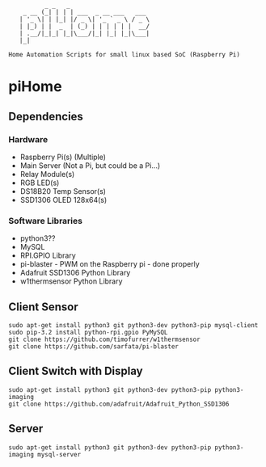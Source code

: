 ```
          _ _   _                      
    _ __ (_| | | | ___  _ __ ___   ___ 
   | '_ \| | |_| |/ _ \| '_ ` _ \ / _ \
   | |_) | |  _  | (_) | | | | | |  __/
   | .__/|_|_| |_|\___/|_| |_| |_|\___|
   |_|                                

Home Automation Scripts for small linux based SoC (Raspberry Pi)
```
piHome
=======

## Dependencies
### Hardware
 - Raspberry Pi(s) (Multiple)
 - Main Server (Not a Pi, but could be a Pi...)
 - Relay Module(s)
 - RGB LED(s)
 - DS18B20 Temp Sensor(s)
 - SSD1306 OLED 128x64(s)
### Software Libraries
 - python3??
 - MySQL
 - RPI.GPIO Library
 - pi-blaster - PWM on the Raspberry pi - done properly
 - Adafruit SSD1306 Python Library
 - w1thermsensor Python Library

## Client Sensor
```shell
sudo apt-get install python3 git python3-dev python3-pip mysql-client
sudo pip-3.2 install python-rpi.gpio PyMySQL
git clone https://github.com/timofurrer/w1thermsensor
git clone https://github.com/sarfata/pi-blaster
```
## Client Switch with Display
```shell
sudo apt-get install python3 git python3-dev python3-pip python3-imaging
git clone https://github.com/adafruit/Adafruit_Python_SSD1306
```

## Server
```shell
sudo apt-get install python3 git python3-dev python3-pip python3-imaging mysql-server
```